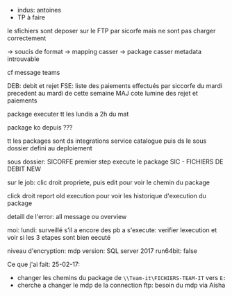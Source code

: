 - indus: antoines
- TP à faire

le sfichiers sont deposer sur le FTP par sicorfe mais ne sont pas charger correctement

-> soucis de format
	-> mapping casser
			-> package casser
metadata introuvable

cf message teams

DEB: debit et rejet
FSE: liste des paiements effectués par siccorfe du mardi precedent au mardi de cette semaine
MAJ cote lumine des rejet et paiements

package executer tt les lundis a 2h du mat

package ko depuis ???

tt les packages sont ds integrations service catalogue puis ds le sous dossier defini au deploiement

sous dossier: SICORFE
premier step execute le package SIC - FICHIERS DE DEBIT NEW

sur le job: clic droit propriete, puis edit pour voir le chemin du package

click droit report old execution pour voir les historique d'execution du package


detaill de l'error: all message ou overview


moi:
lundi: surveillé s'il a encore des pb a s'execute: verifier lexecution et voir si les 3 etapes sont bien eecuté

niveau d'encryption: mdp
version: SQL server 2017
run64bit: false





Ce que j'ai fait:
25-02-17:
- changer les chemins du package de `\\Team-it\FICHIERS-TEAM-IT` vers `E:`
- cherche a changer le mdp de la connection ftp: besoin du mdp via Aisha